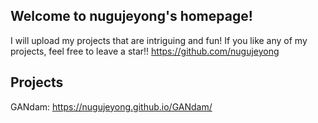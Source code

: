 ## Welcome to nugujeyong's homepage!

I will upload my projects that are intriguing and fun! 
If you like any of my projects, feel free to leave a star!!
https://github.com/nugujeyong

## Projects
GANdam: https://nugujeyong.github.io/GANdam/
